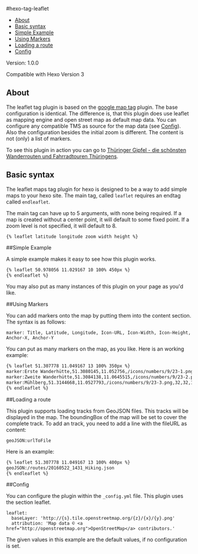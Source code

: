 #hexo-tag-leaflet

- [About](#about)
- [Basic syntax](#basic-syntax)
- [Simple Example](#simple-example)
- [Using Markers](#using-markers)
- [Loading a route](#loading-a-route)
- [Config](#config)

Version: 1.0.0

Compatible with Hexo Version 3

## About
The leaflet tag plugin is based on the [google map tag](https://github.com/the-simian/hexo-tag-googlemaps) plugin. The base configuration is identical. The difference is, that this plugin does use leaflet as mapping engine and open street map as default map data. You can configure any compatible TMS as source for the map data (see [Config](#config)). Also the configuration besides the initial zoom is different. The content is not (only) a list of markers.

To see this plugin in action you can go to [Thüringer Gipfel - die schönsten Wanderrouten und Fahrradtouren Thüringens](http://www.thueringer-gipfel.de/).

## Basic syntax

The leaflet maps tag plugin for hexo is designed to be a way to add simple maps to your hexo site. The main tag, called `leaflet` requires an endtag called `endleaflet`.

The main tag can have up to 5 arguments, with none being required. If a map is created without a center point, it will default to some fixed point. If a zoom level is not specified, it will default to 8.

```
{% leaflet latitude longitude zoom width height %}
```

##Simple Example

A simple example makes it easy to see how this plugin works.


```md
{% leaflet 50.978056 11.029167 10 100% 450px %}
{% endleaflet %}
```

You may also put as many instances of this plugin on your page as you'd like.

##Using Markers

You can add markers onto the map by putting them into the content section. The syntax is as follows:

```
marker: Title, Latitude, Longitude, Icon-URL, Icon-Width, Icon-Height, Anchor-X, Anchor-Y
```

You can put as many markers on the map, as you like. Here is an working example:

```md
{% leaflet 51.307778 11.049167 13 100% 350px %}
marker:Erste Wanderhütte,51.3080145,11.052756,/icons/numbers/9/23-1.png,32,32,16,16
marker:Zweite Wanderhütte,51.3084138,11.0645515,/icons/numbers/9/23-2.png,32,32,16,16
marker:Mühlberg,51.3144668,11.0527793,/icons/numbers/9/23-3.png,32,32,16,16
{% endleaflet %}
```

##Loading a route

This plugin supports loading tracks from GeoJSON files. This tracks will be displayed in the map. The boundingBox of the map will be set to cover the complete track. To add an track, you need to add a line with the fileURL as content:

```
geoJSON:urlToFile
```

Here is an example:

```md
{% leaflet 51.307778 11.049167 13 100% 400px %}
geoJSON:/routes/20160522_1431_Hiking.json
{% endleaflet %}
```

##Config

You can configure the plugin within the `_config.yml` file. This plugin uses the section leaflet.

```
leaflet:
  baseLayer: 'http://{s}.tile.openstreetmap.org/{z}/{x}/{y}.png'
  attribution: 'Map data © <a href="http://openstreetmap.org">OpenStreetMap</a> contributors.'
```

The given values in this example are the default values, if no configuration is set.
